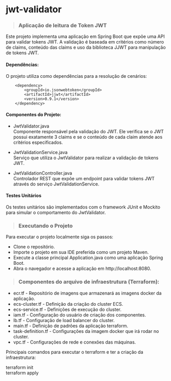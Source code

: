 # jwt-validator
> ### Aplicação de leitura de Token JWT

Este projeto implementa uma aplicação em Spring Boot que expõe uma API para validar tokens JWT. 
A validação é baseada em critérios como número de claims, conteúdo das claims e uso da biblioteca JJWT para manipulação de tokens JWT.

#### Dependências:
O projeto utiliza como dependências para a resolução de cenários:

        <dependency>
            <groupId>io.jsonwebtoken</groupId>
            <artifactId>jjwt</artifactId>
            <version>0.9.1</version>
        </dependency>

#### Componentes do Projeto:
- JwtValidator.java  
Componente responsável pela validação do JWT. Ele verifica se o JWT possui exatamente 3 claims e se o conteúdo de cada claim atende aos critérios especificados.

- JwtValidationService.java  
Serviço que utiliza o JwtValidator para realizar a validação de tokens JWT.

- JwtValidationController.java  
Controlador REST que expõe um endpoint para validar tokens JWT através do serviço JwtValidationService.

#### Testes Unitários  
Os testes unitários são implementados com o framework JUnit e Mockito para simular o comportamento do JwtValidator.

> ### Executando o Projeto
Para executar o projeto localmente siga os passos:

- Clone o repositório.
- Importe o projeto em sua IDE preferida como um projeto Maven.
- Execute a classe principal Application.java como uma aplicação Spring Boot.
- Abra o navegador e acesse a aplicação em http://localhost:8080.

> ### Componentes do arquivo de infraestrutura (Terraform):

- ecr.tf -
Repositório de imagens que armazenará as imagens docker da aplicação.
- ecs-cluster.tf -
 Definição da criação do cluster ECS.
- ecs-service.tf - 
 Definições de execução do cluster.
- iam.tf - 
 Configuração do usuário de criação dos componentes.
- lb.tf -
 Configuração de load balancer do cluster.
- main.tf - 
 Definição de padrões da aplicação terraform.
- task-definition.tf - 
 Configurações da imagem docker que irá rodar no cluster.
- vpc.tf - 
 Configurações de rede e conexões das máquinas.

Principais comandos para executar o terraform e ter a criação da infraestrutura:

terraform init  
terraform apply

